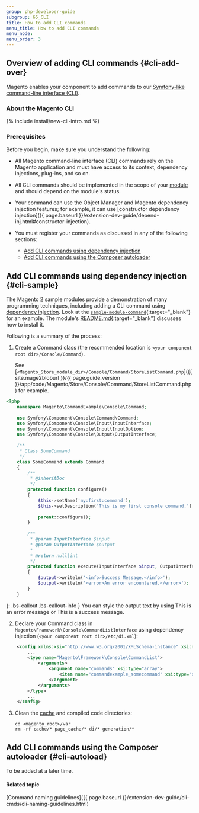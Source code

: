 ```yaml
---
group: php-developer-guide
subgroup: 65_CLI
title: How to add CLI commands
menu_title: How to add CLI commands
menu_node: 
menu_order: 3
---
```


## Overview of adding CLI commands {#cli-add-over}

Magento enables your component to add commands to our [Symfony-like command-line interface (CLI)](https://symfony.com/doc/current/components/console.html). 

### About the Magento CLI
{% include install/new-cli-intro.md %}

### Prerequisites

Before you begin, make sure you understand the following:

*	All Magento command-line interface (CLI) commands rely on the Magento application and must have access to its context, dependency injections, plug-ins, and so on.
*	All CLI commands should be implemented in the scope of your [module](https://glossary.magento.com/module) and should depend on the module's status.
*	Your command can use the Object Manager and Magento dependency injection features; for example, it can use [constructor dependency injection]({{ page.baseurl }}/extension-dev-guide/depend-inj.html#constructor-injection).
*	You must register your commands as discussed in any of the following sections:

	*	[Add CLI commands using dependency injection](#cli-sample)
	*	[Add CLI commands using the Composer autoloader](#cli-autoload)

## Add CLI commands using dependency injection {#cli-sample}
The Magento 2 sample modules provide a demonstration of many programming techniques, including adding a CLI command using [dependency injection](https://glossary.magento.com/dependency-injection). Look at the [`sample-module-command`](https://github.com/magento/magento2-samples/tree/master/sample-module-command){:target="_blank"} for an example. The module's [README.md](https://github.com/magento/magento2-samples/blob/master/sample-module-command/README.md){:target="_blank"} discusses how to install it.

Following is a summary of the process:

1.	Create a Command class (the recommended location is `<your component root dir>/Console/Command`).

	See [`<Magento_Store_module_dir>/Console/Command/StoreListCommand.php`]({{ site.mage2bloburl }}/{{ page.guide_version }}/app/code/Magento/Store/Console/Command/StoreListCommand.php) for example.

```php
<?php
    namespace Magento\CommandExample\Console\Command;
    
    use Symfony\Component\Console\Command\Command;
    use Symfony\Component\Console\Input\InputInterface;
    use Symfony\Component\Console\Input\InputOption;
    use Symfony\Component\Console\Output\OutputInterface;
    
    /**
     * Class SomeCommand
     */
    class SomeCommand extends Command
    {
        /**
         * @inheritDoc
         */
        protected function configure()
        {
            $this->setName('my:first:command');
            $this->setDescription('This is my first console command.');
            
            parent::configure();
        }
    
        /**
         * @param InputInterface $input
         * @param OutputInterface $output
         *
         * @return null|int
         */
        protected function execute(InputInterface $input, OutputInterface $output)
        {
            $output->writeln('<info>Success Message.</info>');
            $output->writeln('<error>An error encountered.</error>');
        }
    }
```
    
{: .bs-callout .bs-callout-info }
You can style the output text by using <error>This is an error message</error> or <info>This is a success message</info>.

2.	Declare your Command class in `Magento\Framework\Console\CommandListInterface` using dependency injection (`<your component root dir>/etc/di.xml`):

```xml
    <config xmlns:xsi="http://www.w3.org/2001/XMLSchema-instance" xsi:noNamespaceSchemaLocation="urn:magento:framework:ObjectManager/etc/config.xsd">
        ...
        <type name="Magento\Framework\Console\CommandList">
            <arguments>
                <argument name="commands" xsi:type="array">
                    <item name="commandexample_somecommand" xsi:type="object">Magento\CommandExample\Console\Command\SomeCommand</item>
                </argument>
            </arguments>
        </type>
        ...
    </config>
```

3.	Clean the [cache](https://glossary.magento.com/cache) and compiled code directories:

		cd <magento_root>/var
		rm -rf cache/* page_cache/* di/* generation/* 

## Add CLI commands using the Composer autoloader {#cli-autoload}

To be added at a later time.

#### Related topic

[Command naming guidelines]({{ page.baseurl }}/extension-dev-guide/cli-cmds/cli-naming-guidelines.html)

